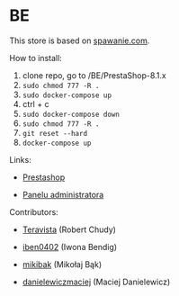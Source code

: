# BE

This store is based on [spawanie.com](https://spawanie.com/).

How to install:
1. clone repo, go to /BE/PrestaShop-8.1.x
4. `sudo chmod 777 -R .`
6. `sudo docker-compose up`
7. ctrl + c
8. `sudo docker-compose down`
9. `sudo chmod 777 -R .`
10. `git reset --hard`
11. `docker-compose up`


Links:

- [Prestashop](http://localhost:8080)

- [Panelu administratora](http://localhost:8080/admin-dev)


Contributors:
- [Teravista](https://github.com/Teravista) (Robert Chudy)

- [iben0402](https://github.com/iben0402) (Iwona Bendig)

- [mikibak](https://github.com/mikibak) (Mikołaj Bąk)
  
- [danielewiczmaciej](https://github.com/danielewiczmaciej) (Maciej Danielewicz)
